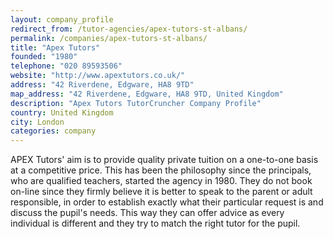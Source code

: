```yaml
---
layout: company_profile
redirect_from: /tutor-agencies/apex-tutors-st-albans/
permalink: /companies/apex-tutors-st-albans/
title: "Apex Tutors"
founded: "1980"
telephone: "020 89593506"
website: "http://www.apextutors.co.uk/"
address: "42 Riverdene, Edgware, HA8 9TD"
map_address: "42 Riverdene, Edgware, HA8 9TD, United Kingdom"
description: "Apex Tutors TutorCruncher Company Profile"
country: United Kingdom
city: London
categories: company
---
```

APEX Tutors' aim is to provide quality private tuition on a one-to-one basis at a competitive price. This has been the
philosophy since the principals, who are qualified teachers, started the agency in 1980. They do not book on-line since
they firmly believe it is better to speak to the parent or adult responsible, in order to establish exactly what their
particular request is and discuss the pupil's needs. This way they can offer advice as every individual is different and
they try to match the right tutor for the pupil.
